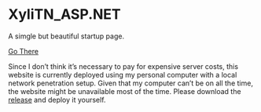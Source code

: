 # XyliTN_ASP.NET

A simgle but beautiful startup page.

[Go There](http://xylitnstart.natapp1.cc/)

Since I don’t think it’s necessary to pay for expensive server costs, this website is currently deployed using my personal computer with a local network penetration setup. Given that my computer can’t be on all the time, the website might be unavailable most of the time. Please download the [release](https://github.com/xyliteee/XyliTN_ASP.NET/releases) and deploy it yourself.
